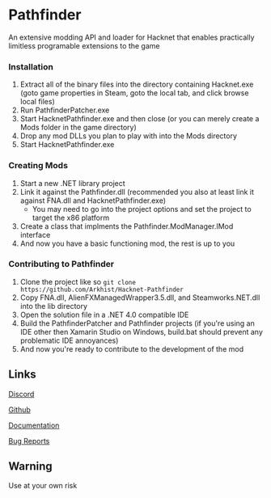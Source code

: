 # Pathfinder
An extensive modding API and loader for Hacknet that enables practically limitless programable extensions to the game

### Installation

1. Extract all of the binary files into the directory containing Hacknet.exe (goto game properties in Steam, goto the local tab, and click browse local files)
2. Run PathfinderPatcher.exe
3. Start HacknetPathfinder.exe and then close (or you can merely create a Mods folder in the game directory)
4. Drop any mod DLLs you plan to play with into the Mods directory
5. Start HacknetPathfinder.exe

### Creating Mods

1. Start a new .NET library project
2. Link it against the Pathfinder.dll (recommended you also at least link it against FNA.dll and HacknetPathfinder.exe)
    * You may need to go into the project options and set the project to target the x86 platform
3. Create a class that implments the Pathfinder.ModManager.IMod interface
4. And now you have a basic functioning mod, the rest is up to you

### Contributing to Pathfinder

1. Clone the project like so `git clone https://github.com/Arkhist/Hacknet-Pathfinder`
2. Copy FNA.dll, AlienFXManagedWrapper3.5.dll, and Steamworks.NET.dll into the lib directory
3. Open the solution file in a .NET 4.0 compatible IDE
4. Build the PathfinderPatcher and Pathfinder projects (if you're using an IDE other then Xamarin Studio on Windows, build.bat should prevent any problematic IDE annoyances)
5. And now you're ready to contribute to the development of the mod

## Links

[Discord](https://discord.gg/65SaxGg)

[Github](https://github.com/Arkhist/Hacknet-Pathfinder)

[Documentation](https://arkhist.github.io/Hacknet-Pathfinder/)

[Bug Reports](https://github.com/Arkhist/Hacknet-Pathfinder/issues)

## Warning
Use at your own risk
